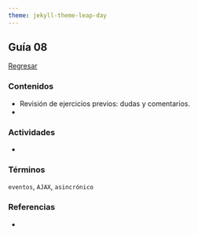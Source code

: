 ```yaml
---
theme: jekyll-theme-leap-day
---
```


## Guía 08

[Regresar](/DAWM-2022/)

### Contenidos

* Revisión de ejercicios previos: dudas y comentarios.
* 


### Actividades

* 

### Términos

`eventos`, `AJAX`, `asincrónico`

### Referencias

* 
